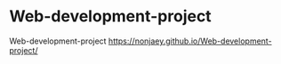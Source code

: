 # Web-development-project
Web-development-project
https://nonjaey.github.io/Web-development-project/
